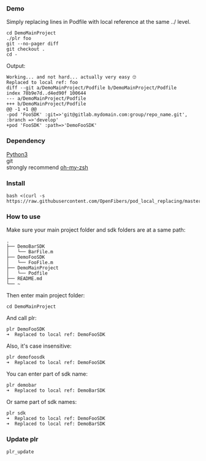 ### Demo

Simply replacing lines in Podfile with local reference at the same ../ level.

```
cd DemoMainProject
./plr foo
git --no-pager diff
git checkout .
cd -
```

Output: 

```
Working... and not hard... actually very easy 🙄
Replaced to local ref: foo
diff --git a/DemoMainProject/Podfile b/DemoMainProject/Podfile
index 78b9e7d..d4ed90f 100644
--- a/DemoMainProject/Podfile
+++ b/DemoMainProject/Podfile
@@ -1 +1 @@
-pod 'FooSDK' :git=>'git@gitlab.mydomain.com:group/repo_name.git', :branch =>'develop'
+pod 'FooSDK' :path=>'DemoFooSDK'
```

### Dependency

[Python3](https://www.python.org/download/releases/3.0/)  
git  
strongly recommend [oh-my-zsh](https://github.com/robbyrussell/oh-my-zsh)  

### Install


```
bash <(curl -s https://raw.githubusercontent.com/OpenFibers/pod_local_replacing/master/easy_install.sh)
```

### How to use

Make sure your main project folder and sdk folders are at a same path:

```
.
├── DemoBarSDK
│   └── BarFile.m
├── DemoFooSDK
│   └── FooFile.m
├── DemoMainProject
│   └── Podfile
├── README.md
└── ~

```

Then enter main project folder:

```
cd DemoMainProject
```

And call plr:

```
plr DemoFooSDK
➜  Replaced to local ref: DemoFooSDK
```

Also, it's case insensitive:

```
plr demofoosdk
➜  Replaced to local ref: DemoFooSDK
```

You can enter part of sdk name:

```
plr demobar
➜  Replaced to local ref: DemoBarSDK
```

Or same part of sdk names:

```
plr sdk
➜  Replaced to local ref: DemoFooSDK
➜  Replaced to local ref: DemoBarSDK
```

### Update plr

```
plr_update
```